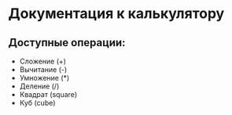 # Документация к калькулятору
## Доступные операции:
- Сложение (+)
- Вычитание (-)
- Умножение (*)
- Деление (/)
- Квадрат (square)
- Куб (cube)
